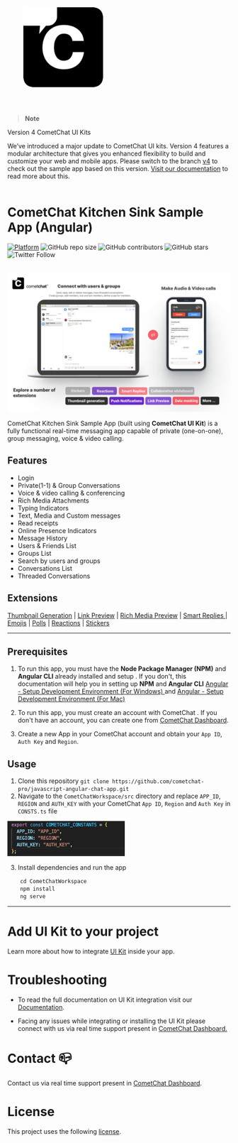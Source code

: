 <div style="width:100%">
    <div style="width:50%;">
        <div align="center">
       <a> <img align="center" width="180" height="180" alt="CometChat" src="./Screenshots/logo.png"> </a>
        </div>
    </div>
</div>

</br></br>
> **Note**

Version 4 CometChat UI Kits 

We’ve introduced a major update to CometChat UI kits. Version 4 features a modular architecture that gives you enhanced flexibility to build and customize your web and mobile apps. Please switch to the branch [v4](https://github.com/cometchat-pro/cometchat-chat-sample-app-angular/tree/v4) to check out the sample app based on this version. [Visit our documentation](https://www.cometchat.com/docs/angular-v4-uikit/overview) to read more about this.
<br/><br/>

# CometChat Kitchen Sink Sample App (Angular)

[![Platform](https://img.shields.io/badge/Platform-Javascript-brightgreen)](#)
![GitHub repo size](https://img.shields.io/github/repo-size/cometchat-pro/javascript-angular-chat-app)
![GitHub contributors](https://img.shields.io/github/contributors/cometchat-pro/javascript-angular-chat-app)
![GitHub stars](https://img.shields.io/github/stars/cometchat-pro/javascript-angular-chat-app?style=social)
![Twitter Follow](https://img.shields.io/twitter/follow/cometchat?style=social)
</br></br>

<!--<div style="width:100%">
    <div style="width:50%;">
        <div align="center">
        <img align="center" width="180" height="180" alt="CometChat" src="./Screenshots/main.png">
        </div>
    </div>
</div> -->

![alt text](./Screenshots/main.png "Main")

<!-- <br/><br/> -->

CometChat Kitchen Sink Sample App (built using **CometChat UI Kit**) is a fully functional real-time messaging app capable of private (one-on-one), group messaging, voice & video calling.

## Features

- Login
- Private(1-1) & Group Conversations
- Voice & video calling & conferencing
- Rich Media Attachments
- Typing Indicators
- Text, Media and Custom messages
- Read receipts
- Online Presence Indicators
- Message History
- Users & Friends List
- Groups List
- Search by users and groups
- Conversations List
- Threaded Conversations

## Extensions

[Thumbnail Generation](https://www.cometchat.com/docs/extensions/thumbnail-generation) | [Link Preview](https://www.cometchat.com/docs/extensions/link-preview) | [Rich Media Preview](https://www.cometchat.com/docs/extensions/rich-media-preview) | [Smart Replies ](https://www.cometchat.com/docs/extensions/smart-replies)| [Emojis](https://www.cometchat.com/docs/extensions/emojis) | [Polls](https://www.cometchat.com/docs/extensions/polls) | [Reactions](https://www.cometchat.com/docs/extensions/reactions) | [Stickers](https://www.cometchat.com/docs/extensions/stickers)

<hr/>

## Prerequisites

1. To run this app, you must have the **Node Package Manager (NPM)** and **Angular CLI** already installed and setup . If you don't, this documentation will help you in setting up **NPM** and **Angular CLI** <a href="https://jasonwatmore.com/post/2020/06/02/angular-setup-development-environment" target="_blank">Angular - Setup Development Environment (For Windows) </a> and <a href="https://www.zeolearn.com/magazine/setup-angular-mac" target="_blank">Angular - Setup Development Environment (For Mac) </a>

2. To run this app, you must create an account with CometChat . If you don't have an account, you can create one from <a href="https://app.cometchat.com/signup" target="_blank">CometChat Dashboard</a>.

3. Create a new App in your CometChat account and obtain your `App ID`, `Auth Key` and `Region`.

## Usage

1. Clone this repository `git clone https://github.com/cometchat-pro/javascript-angular-chat-app.git`
2. Navigate to the `CometChatWorkspace/src` directory and replace `APP_ID`, `REGION` and `AUTH_KEY` with your CometChat `App ID`, `Region` and `Auth Key` in `CONSTS.ts` file

![alt text](./Screenshots/constants.png "Constants")

3. Install dependencies and run the app

```javascript
    cd CometChatWorkspace
    npm install
    ng serve
```

---

# Add UI Kit to your project

Learn more about how to integrate [UI Kit](https://github.com/cometchat-pro/cometchat-chat-uikit-angular) inside your app.

# Troubleshooting

- To read the full documentation on UI Kit integration visit our [Documentation](https://www.cometchat.com/docs/angular-chat-ui-kit/overview).

- Facing any issues while integrating or installing the UI Kit please connect with us via real time support present in <a href="https://app.cometchat.com/"> CometChat Dashboard.</a>

# Contact 📪

Contact us via real time support present in [CometChat Dashboard](https://app.cometchat.com/).

# License

This project uses the following [license](./LICENSE).
